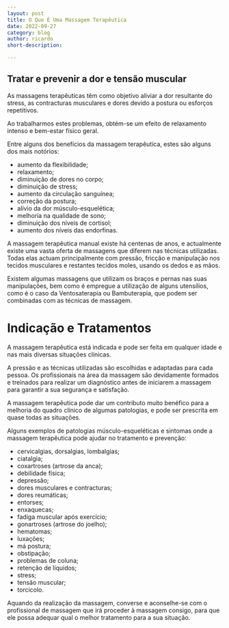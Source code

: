 ```yaml
---
layout: post
title: O Que É Uma Massagem Terapêutica
date: 2022-09-27
category: blog
author: ricardo
short-description: 

---
```

## Tratar e prevenir a dor e tensão muscular

As massagens terapêuticas têm como objetivo aliviar a dor resultante do stress, as contracturas musculares e dores devido a postura ou esforços repetitivos.

Ao trabalharmos estes problemas, obtém-se um efeito de relaxamento intenso e bem-estar físico geral.

Entre alguns dos benefícios da massagem terapêutica, estes são alguns dos mais notórios:

* aumento da flexibilidade;
* relaxamento;
* diminuição de dores no corpo;
* diminuição de stress;
* aumento da circulação sanguínea;
* correção da postura;
* alívio da dor músculo-esquelética;
* melhoria na qualidade de sono;
* diminuição dos níveis de cortisol;
* aumento dos níveis das endorfinas.

A massagem terapêutica manual existe há centenas de anos, e actualmente existe uma vasta oferta de massagens que diferem nas técnicas utilizadas. Todas elas actuam principalmente com pressão, fricção e manipulação nos tecidos musculares e restantes tecidos moles, usando os dedos e as mãos.

Existem algumas massagens que utilizam os braços e pernas nas suas manipulações, bem como é empregue a utilização de alguns utensílios, como é o caso da Ventosaterapia ou Bambuterapia, que podem ser combinadas com as técnicas de massagem.

# Indicação e Tratamentos

A massagem terapêutica está indicada e pode ser feita em qualquer idade e nas mais diversas situações clínicas.

A pressão e as técnicas utilizadas são escolhidas e adaptadas para cada pessoa. Os profissionais na área da massagem são devidamente formados e treinados para realizar um diagnóstico antes de iniciarem a massagem para garantir a sua segurança e satisfação.

A massagem terapêutica pode dar um contributo muito benéfico para a melhoria do quadro clínico de algumas patologias, e pode ser prescrita em quase todas as situações.

Alguns exemplos de patologias músculo-esqueléticas e sintomas onde a massagem terapêutica pode ajudar no tratamento e prevenção:

* cervicalgias, dorsalgias, lombalgias;
* ciatalgia;
* coxartroses (artrose da anca);
* debilidade física;
* depressão;
* dores musculares e contracturas;
* dores reumáticas;
* entorses;
* enxaquecas;
* fadiga muscular após exercício;
* gonartroses (artrose do joelho);
* hematomas;
* luxações;
* má postura;
* obstipação;
* problemas de coluna;
* retenção de líquidos;
* stress;
* tensão muscular;
* torcicolo.

Aquando da realização da massagem, converse e aconselhe-se com o profissional de massagem que irá proceder à massagem consigo, para que ele possa adequar qual o melhor tratamento para a sua situação. 